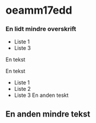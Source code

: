 # oeamm17edd


### En lidt mindre overskrift


+ Liste 1
+ Liste 3

En tekst

En tekst

+ Liste 1
+ Liste 2
+ Liste 3
En anden teskt
## En anden mindre tekst
